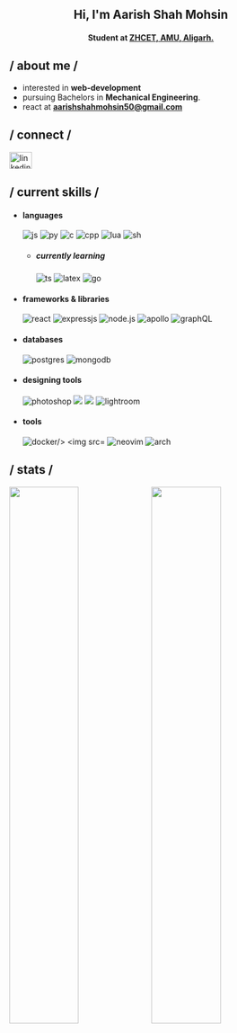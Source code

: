 <h2 align="center">Hi, I'm Aarish Shah Mohsin</h2>
<h4 align="center">Student at <a target="_blank" href="https://amu.ac.in/colleges/zakir-husain-college-of-engineering-and-technology">ZHCET, AMU, Aligarh.</a></h4>

<h2> / about me /</h2>
  
- interested in **web-development**
- pursuing Bachelors in **Mechanical Engineering**.
- react at **aarishshahmohsin50@gmail.com**

<h2 align="left"> / connect /</h2>
<p align="left">
  <a href="https://www.linkedin.com/in/aarish-shah-mohsin-91aa1965/" target="blank"><img align="center"
      src="https://raw.githubusercontent.com/rahuldkjain/github-profile-readme-generator/master/src/images/icons/Social/linked-in-alt.svg"
      alt="linkedin" height="30" width="40" /></a>
  
</p>

<h2> / current skills / </h2>
  
- <h4> languages </h4>
  <img src = "https://img.shields.io/badge/JavaScript-323330?style=for-the-badge&logo=javascript&logoColor=F7DF1E" alt = "js" />
  <img src="https://img.shields.io/badge/python-3670A0?style=for-the-badge&logo=python&logoColor=ffdd54" alt="py">
  <img src="https://img.shields.io/badge/c-%2300599C.svg?style=for-the-badge&logo=c&logoColor=white" alt="c">
  <img src="https://img.shields.io/badge/c++-%2300599C.svg?style=for-the-badge&logo=c%2B%2B&logoColor=white" alt="cpp">
  <img src="https://img.shields.io/badge/lua-%232C2D72.svg?style=for-the-badge&logo=lua&logoColor=white" alt="lua">
  <img src="https://img.shields.io/badge/shell_script-%23121011.svg?style=for-the-badge&logo=gnu-bash&logoColor=white" alt="sh">
  
  
  - <h5> currently learning </h5>
        <img src = "https://img.shields.io/badge/TypeScript-007ACC?style=for-the-badge&logo=typescript&logoColor=white" alt = "ts" />
        <img src="https://img.shields.io/badge/latex-%23008080.svg?style=for-the-badge&logo=latex&logoColor=white" alt="latex"/>
        <img src = "https://img.shields.io/badge/go-%2300ADD8.svg?style=for-the-badge&logo=go&logoColor=white" alt = "go" />
  
- <h4> frameworks & libraries </h4>
    <img src="https://img.shields.io/badge/react-%2320232a.svg?style=for-the-badge&logo=react&logoColor=%2361DAFB" alt="react">
    <img src = "https://img.shields.io/badge/express.js-%23404d59.svg?style=for-the-badge&logo=express&logoColor=%2361DAFB" alt = "expressjs" />
  <img src="https://img.shields.io/badge/node.js-6DA55F?style=for-the-badge&logo=node.js&logoColor=white" alt="node.js">
  <img src="https://img.shields.io/badge/-ApolloGraphQL-311C87?style=for-the-badge&logo=apollo-graphql" alt="apollo">
  <img src="https://img.shields.io/badge/-GraphQL-E10098?style=for-the-badge&logo=graphql&logoColor=white" alt="graphQL">

-   <h4>databases</h4>
    <img src="https://img.shields.io/badge/postgres-%23316192.svg?style=for-the-badge&logo=postgresql&logoColor=white" alt="postgres">
    <img src="https://img.shields.io/badge/MongoDB-%234ea94b.svg?style=for-the-badge&logo=mongodb&logoColor=white" alt="mongodb">

-   <h4> designing tools </h4>
    <img src = "https://img.shields.io/badge/adobe%20photoshop-%2331A8FF.svg?style=for-the-badge&logo=adobe%20photoshop&logoColor=white" alt = "photoshop" />
    <img src = "https://img.shields.io/badge/Adobe%20Premiere%20Pro-9999FF.svg?style=for-the-badge&logo=Adobe%20Premiere%20Pro&logoColor=white" = "premiere pro" />
    <img src = "https://img.shields.io/badge/Adobe%20After%20Effects-9999FF.svg?style=for-the-badge&logo=Adobe%20After%20Effects&logoColor=white" = "after effects" />
    <img src="https://img.shields.io/badge/Adobe%20Lightroom-31A8FF.svg?style=for-the-badge&logo=Adobe%20Lightroom&logoColor=white" alt="lightroom"/>

-   <h4> tools </h4>
    <img src="https://img.shields.io/badge/docker-%230db7ed.svg?style=for-the-badge&logo=docker&logoColor=white" alt="docker/>
    <img src="https://img.shields.io/badge/VIM-%2311AB00.svg?style=for-the-badge&logo=vim&logoColor=white" alt="vim"/>
    <img src="https://img.shields.io/badge/NeoVim-%2357A143.svg?&style=for-the-badge&logo=neovim&logoColor=white" alt="neovim"/>
    <img src="https://img.shields.io/badge/Arch%20Linux-1793D1?logo=arch-linux&logoColor=fff&style=for-the-badge" alt="arch" >

<h2>/ stats /</h2>
<p align="left">
  <!-- <a href="https://abhigyantrips.dev/"> -->
  <img width="49.5%" src="https://github-readme-stats.vercel.app/api?username=aarishshahmohsin&show_icons=true&theme=github_dark&hide_border=true" />
    <img width="49.5%" src="https://github-readme-streak-stats.herokuapp.com/?user=aarishshahmohsin&theme=github-dark-blue&hide_border=true" />
  <!-- </a> -->
</p>
<br>
